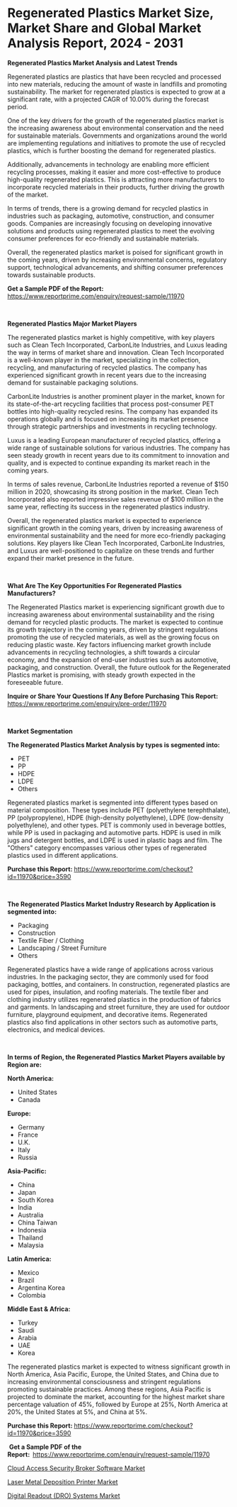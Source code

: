 <p><h1>Regenerated Plastics Market Size, Market Share and Global Market Analysis Report, 2024 - 2031</h1></p><p><strong>Regenerated Plastics Market Analysis and Latest Trends</strong></p>
<p><p>Regenerated plastics are plastics that have been recycled and processed into new materials, reducing the amount of waste in landfills and promoting sustainability. The market for regenerated plastics is expected to grow at a significant rate, with a projected CAGR of 10.00% during the forecast period.</p><p>One of the key drivers for the growth of the regenerated plastics market is the increasing awareness about environmental conservation and the need for sustainable materials. Governments and organizations around the world are implementing regulations and initiatives to promote the use of recycled plastics, which is further boosting the demand for regenerated plastics.</p><p>Additionally, advancements in technology are enabling more efficient recycling processes, making it easier and more cost-effective to produce high-quality regenerated plastics. This is attracting more manufacturers to incorporate recycled materials in their products, further driving the growth of the market.</p><p>In terms of trends, there is a growing demand for recycled plastics in industries such as packaging, automotive, construction, and consumer goods. Companies are increasingly focusing on developing innovative solutions and products using regenerated plastics to meet the evolving consumer preferences for eco-friendly and sustainable materials.</p><p>Overall, the regenerated plastics market is poised for significant growth in the coming years, driven by increasing environmental concerns, regulatory support, technological advancements, and shifting consumer preferences towards sustainable products.</p></p>
<p><strong>Get a Sample PDF of the Report:&nbsp;</strong> <a href="https://www.reportprime.com/enquiry/request-sample/11970">https://www.reportprime.com/enquiry/request-sample/11970</a></p>
<p>&nbsp;</p>
<p><strong>Regenerated Plastics Major Market Players</strong></p>
<p><p>The regenerated plastics market is highly competitive, with key players such as Clean Tech Incorporated, CarbonLite Industries, and Luxus leading the way in terms of market share and innovation. Clean Tech Incorporated is a well-known player in the market, specializing in the collection, recycling, and manufacturing of recycled plastics. The company has experienced significant growth in recent years due to the increasing demand for sustainable packaging solutions. </p><p>CarbonLite Industries is another prominent player in the market, known for its state-of-the-art recycling facilities that process post-consumer PET bottles into high-quality recycled resins. The company has expanded its operations globally and is focused on increasing its market presence through strategic partnerships and investments in recycling technology.</p><p>Luxus is a leading European manufacturer of recycled plastics, offering a wide range of sustainable solutions for various industries. The company has seen steady growth in recent years due to its commitment to innovation and quality, and is expected to continue expanding its market reach in the coming years.</p><p>In terms of sales revenue, CarbonLite Industries reported a revenue of $150 million in 2020, showcasing its strong position in the market. Clean Tech Incorporated also reported impressive sales revenue of $100 million in the same year, reflecting its success in the regenerated plastics industry.</p><p>Overall, the regenerated plastics market is expected to experience significant growth in the coming years, driven by increasing awareness of environmental sustainability and the need for more eco-friendly packaging solutions. Key players like Clean Tech Incorporated, CarbonLite Industries, and Luxus are well-positioned to capitalize on these trends and further expand their market presence in the future.</p></p>
<p>&nbsp;</p>
<p><strong>What Are The Key Opportunities For Regenerated Plastics Manufacturers?</strong></p>
<p><p>The Regenerated Plastics market is experiencing significant growth due to increasing awareness about environmental sustainability and the rising demand for recycled plastic products. The market is expected to continue its growth trajectory in the coming years, driven by stringent regulations promoting the use of recycled materials, as well as the growing focus on reducing plastic waste. Key factors influencing market growth include advancements in recycling technologies, a shift towards a circular economy, and the expansion of end-user industries such as automotive, packaging, and construction. Overall, the future outlook for the Regenerated Plastics market is promising, with steady growth expected in the foreseeable future.</p></p>
<p><strong>Inquire or Share Your Questions If Any Before Purchasing This Report:</strong> <a href="https://www.reportprime.com/enquiry/pre-order/11970">https://www.reportprime.com/enquiry/pre-order/11970</a></p>
<p>&nbsp;</p>
<p><strong>Market Segmentation</strong></p>
<p><strong>The Regenerated Plastics Market Analysis by types is segmented into:</strong></p>
<p><ul><li>PET</li><li>PP</li><li>HDPE</li><li>LDPE</li><li>Others</li></ul></p>
<p><p>Regenerated plastics market is segmented into different types based on material composition. These types include PET (polyethylene terephthalate), PP (polypropylene), HDPE (high-density polyethylene), LDPE (low-density polyethylene), and other types. PET is commonly used in beverage bottles, while PP is used in packaging and automotive parts. HDPE is used in milk jugs and detergent bottles, and LDPE is used in plastic bags and film. The "Others" category encompasses various other types of regenerated plastics used in different applications.</p></p>
<p><strong>Purchase this Report:&nbsp;</strong><a href="https://www.reportprime.com/checkout?id=11970&price=3590">https://www.reportprime.com/checkout?id=11970&price=3590</a></p>
<p>&nbsp;</p>
<p><strong>The Regenerated Plastics Market Industry Research by Application is segmented into:</strong></p>
<p><ul><li>Packaging</li><li>Construction</li><li>Textile Fiber / Clothing</li><li>Landscaping / Street Furniture</li><li>Others</li></ul></p>
<p><p>Regenerated plastics have a wide range of applications across various industries. In the packaging sector, they are commonly used for food packaging, bottles, and containers. In construction, regenerated plastics are used for pipes, insulation, and roofing materials. The textile fiber and clothing industry utilizes regenerated plastics in the production of fabrics and garments. In landscaping and street furniture, they are used for outdoor furniture, playground equipment, and decorative items. Regenerated plastics also find applications in other sectors such as automotive parts, electronics, and medical devices.</p></p>
<p>&nbsp;</p>
<p><strong>In terms of Region, the Regenerated Plastics Market Players available by Region are:</strong></p>
<p>
    <p> <strong> North America: </strong>
        <ul>
            <li>United States</li>
            <li>Canada</li>
        </ul>
        </p> 
    <p> <strong> Europe: </strong>
        <ul>
            <li>Germany</li>
            <li>France</li>
            <li>U.K.</li>
            <li>Italy</li>
            <li>Russia</li>
        </ul>
        </p> 
    <p> <strong> Asia-Pacific: </strong>
        <ul>
            <li>China</li>
            <li>Japan</li>
            <li>South Korea</li>
            <li>India</li>
            <li>Australia</li>
            <li>China Taiwan</li>
            <li>Indonesia</li>
            <li>Thailand</li>
            <li>Malaysia</li>
        </ul>
        </p> 
    <p> <strong> Latin America: </strong>
        <ul>
            <li>Mexico</li>
            <li>Brazil</li>
            <li>Argentina Korea</li>
            <li>Colombia</li>
        </ul>
        </p> 
    <p> <strong> Middle East & Africa: </strong>
        <ul>
            <li>Turkey</li>
            <li>Saudi</li>
            <li>Arabia</li>
            <li>UAE</li>
            <li>Korea</li>
        </ul>
    </p>
    </p>
<p><p>The regenerated plastics market is expected to witness significant growth in North America, Asia Pacific, Europe, the United States, and China due to increasing environmental consciousness and stringent regulations promoting sustainable practices. Among these regions, Asia Pacific is projected to dominate the market, accounting for the highest market share percentage valuation of 45%, followed by Europe at 25%, North America at 20%, the United States at 5%, and China at 5%.</p></p>
<p><strong>Purchase this Report: </strong><a href="https://www.reportprime.com/checkout?id=11970&price=3590">https://www.reportprime.com/checkout?id=11970&price=3590</a></p>
<p>&nbsp;<strong>Get a Sample PDF of the Report:&nbsp;&nbsp;</strong><a href="https://www.reportprime.com/enquiry/request-sample/11970">https://www.reportprime.com/enquiry/request-sample/11970</a></p>
<p><strong></strong></p>
<p><p><a href="https://view.publitas.com/reportprime-1/cloud-access-security-broker-software-market-growth-market-trends-covid-19-impact-and-forecasts-for-period-from-2023-2030/">Cloud Access Security Broker Software Market</a></p><p><a href="https://view.publitas.com/reportprime-1/laser-metal-deposition-printer-market-size-market-trends-and-growth-outlook-forecasted-for-period-from-2023-to-2030/">Laser Metal Deposition Printer Market</a></p><p><a href="https://view.publitas.com/reportprime-1/digital-readout-dro-systems-market-provides-a-comprehensive-analysis-including-a-macro-overview-of-the-market-as-well-as-micro-details-such-as-market-size-and-competitive-landscape/">Digital Readout (DRO) Systems Market</a></p></p>